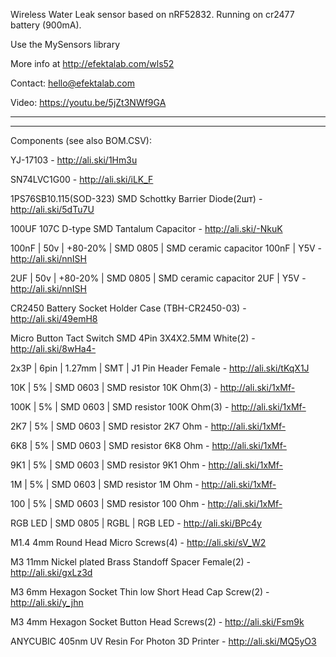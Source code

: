 Wireless Water Leak sensor based on nRF52832. Running on cr2477 battery (900mA).

Use the MySensors library

More info at http://efektalab.com/wls52

Contact: hello@efektalab.com

Video: https://youtu.be/5jZt3NWf9GA



---

---

Components (see also BOM.CSV):

YJ-17103 - http://ali.ski/1Hm3u

SN74LVC1G00 - http://ali.ski/iLK_F

1PS76SB10.115(SOD-323) SMD Schottky Barrier Diode(2шт) - http://ali.ski/5dTu7U

100UF 107C D-type SMD Tantalum Capacitor - http://ali.ski/-NkuK

100nF | 50v | +80-20% | SMD 0805 | SMD ceramic capacitor 100nF | Y5V - http://ali.ski/nnISH

2UF | 50v | +80-20% | SMD 0805 | SMD ceramic capacitor 2UF | Y5V - http://ali.ski/nnISH

CR2450 Battery Socket Holder Case (TBH-CR2450-03) - http://ali.ski/49emH8

Micro Button Tact Switch SMD 4Pin 3X4X2.5MM White(2) - http://ali.ski/8wHa4-

2x3P | 6pin | 1.27mm | SMT | J1	Pin Header Female - http://ali.ski/tKqX1J

10K | 5% | SMD 0603 | SMD resistor 10K Ohm(3) - http://ali.ski/1xMf-

100K | 5% | SMD 0603 | SMD resistor 100K Ohm(3) - http://ali.ski/1xMf-

2K7 | 5% | SMD 0603 | SMD resistor 2K7 Ohm - http://ali.ski/1xMf-

6K8 | 5% | SMD 0603 | SMD resistor 6K8 Ohm - http://ali.ski/1xMf-

9K1 | 5% | SMD 0603 | SMD resistor 9K1 Ohm - http://ali.ski/1xMf-

1M | 5% | SMD 0603 | SMD resistor 1M Ohm - http://ali.ski/1xMf-

100 | 5% | SMD 0603 | SMD resistor 100 Ohm - http://ali.ski/1xMf-

RGB LED | SMD 0805 | RGBL | RGB LED - http://ali.ski/BPc4y


M1.4 4mm Round Head Micro Screws(4) - http://ali.ski/sV_W2

M3 11mm Nickel plated Brass Standoff Spacer Female(2) - http://ali.ski/gxLz3d

M3 6mm Hexagon Socket Thin low Short Head Cap Screw(2) - http://ali.ski/y_jhn

M3 4mm Hexagon Socket Button Head Screws(2) - http://ali.ski/Fsm9k

ANYCUBIC 405nm UV Resin For Photon 3D Printer - http://ali.ski/MQ5yO3
